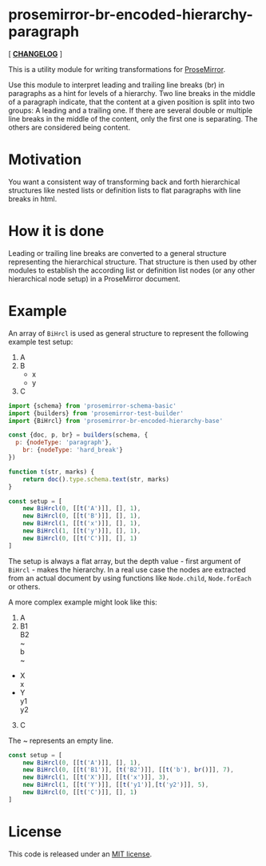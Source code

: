 # prosemirror-br-encoded-hierarchy-paragraph

[ [**CHANGELOG**](https://github.com/thomasgafner/prosemirror-br-encoded-hierarchy-base/blob/master/CHANGELOG.md) ]

This is a utility module for writing transformations for [ProseMirror](https://prosemirror.net).

Use this module to interpret leading and trailing line breaks (br) in paragraphs as a hint for levels of a hierarchy.
Two line breaks in the middle of a paragraph indicate, that the content at a given position is split into two groups: A leading and a trailing one. If there are several double or multiple line breaks in the middle of the content, only the first one is separating. The others are considered being content.

# Motivation

You want a consistent way of transforming back and forth hierarchical structures like nested lists or definition lists to flat paragraphs with line breaks in html.

# How it is done

Leading or trailing line breaks are converted to a general structure representing the hierarchical structure. That structure is then used by other modules to establish the according list or definition list nodes (or any other hierarchical node setup) in a ProseMirror document.

# Example

An array of `BiHrcl` is used as general structure to represent the following example test setup:
1. A
2. B
   * x
   * y
3. C

```javascript
import {schema} from 'prosemirror-schema-basic'
import {builders} from 'prosemirror-test-builder'
import {BiHrcl} from 'prosemirror-br-encoded-hierarchy-base'

const {doc, p, br} = builders(schema, {
  p: {nodeType: 'paragraph'},
	br: {nodeType: 'hard_break'}
})

function t(str, marks) {
	return doc().type.schema.text(str, marks)
}

const setup = [
	new BiHrcl(0, [[t('A')]], [], 1),
	new BiHrcl(0, [[t('B')]], [], 1),
	new BiHrcl(1, [[t('x')]], [], 1),
	new BiHrcl(1, [[t('y')]], [], 1),
	new BiHrcl(0, [[t('C')]], [], 1)
]

```
The setup is always a flat array, but the depth value - first argument of `BiHrcl` - makes the hierarchy.
In a real use case the nodes are extracted from an actual document by using functions like `Node.child`, `Node.forEach` or others.

A more complex example might look like this:
1. A
2. B1  
B2  
~  
b  
~
  * X  
x
  * Y  
y1  
y2
3. C

The ~ represents an empty line.

```javascript
const setup = [
	new BiHrcl(0, [[t('A')]], [], 1),
	new BiHrcl(0, [[t('B1')], [t('B2')]], [[t('b'), br()]], 7),
	new BiHrcl(1, [[t('X')]], [[t('x')]], 3),
	new BiHrcl(1, [[t('Y')]], [[t('y1')],[t('y2')]], 5),
	new BiHrcl(0, [[t('C')]], [], 1)
]
```

# License

This code is released under an
[MIT license](https://github.com/thomasgafner/prosemirror-br-encoded-hierarchy-base/tree/master/LICENSE).
